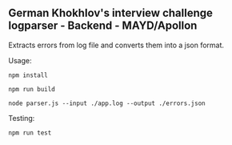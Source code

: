 
## German Khokhlov's interview challenge logparser - Backend - MAYD/Apollon

Extracts errors from log file and converts them into a json format.

Usage:

```
npm install

npm run build

node parser.js --input ./app.log --output ./errors.json
```

Testing:

```
npm run test
```